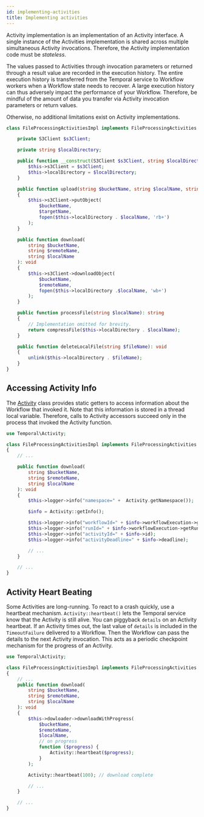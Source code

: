 ```yaml
---
id: implementing-activities
title: Implementing activities
---
```


Activity implementation is an implementation of an Activity interface. A single instance of the Activities implementation
is shared across multiple simultaneous Activity invocations. Therefore, the Activity implementation code must be *stateless*.

The values passed to Activities through invocation parameters or returned through a result value are recorded in the execution history.
The entire execution history is transferred from the Temporal service to Workflow workers when a Workflow state needs to recover.
A large execution history can thus adversely impact the performance of your Workflow. Therefore, be mindful of the amount
of data you transfer via Activity invocation parameters or return values.

Otherwise, no additional limitations exist on Activity implementations.

```php
class FileProcessingActivitiesImpl implements FileProcessingActivities {

    private S3Client $s3Client;

    private string $localDirectory;

    public function __construct(S3Client $s3Client, string $localDirectory) {
        $this->s3Client = $s3Client;
        $this->localDirectory = $localDirectory;
    }

    public function upload(string $bucketName, string $localName, string $targetName): void
    {
        $this->s3Client->putObject(
            $bucketName,
            $targetName,
            fopen($this->localDirectory . $localName, 'rb+')
        );
    }

    public function download(
        string $bucketName,
        string $remoteName,
        string $localName
    ): void
    {
        $this->s3Client->downloadObject(
            $bucketName,
            $remoteName,
            fopen($this->localDirectory .$localName, 'wb+')
        );
    }

    public function processFile(string $localName): string
    {
        // Implementation omitted for brevity.
        return compressFile($this->localDirectory . $localName);
    }

    public function deleteLocalFile(string $fileName): void
    {
        unlink($this->localDirectory . $fileName);
    }
}
```

## Accessing Activity Info

The [Activity](https://github.com/temporalio/sdk-php/blob/master/src/Activity.php) class provides static getters to access
information about the Workflow that invoked it. Note that this information is stored in a thread local variable. Therefore,
calls to Activity accessors succeed only in the process that invoked the Activity function.

```php
use Temporal\Activity;

class FileProcessingActivitiesImpl implements FileProcessingActivities
{
    // ...

    public function download(
        string $bucketName,
        string $remoteName,
        string $localName
    ): void
    {
        $this->logger->info("namespace=" +  Activity.getNamespace());

        $info = Activity::getInfo();

        $this->logger->info("workflowId=" + $info->workflowExecution->getID());
        $this->logger->info("runId=" + $info->workflowExecution->getRunID());
        $this->logger->info("activityId=" + $info->id);
        $this->logger->info("activityDeadline=" + $info->deadline);

        // ...
    }

    // ...
}
```

## Activity Heart Beating

Some Activities are long-running. To react to a crash quickly, use a heartbeat mechanism.
`Activity::heartbeat()` lets the Temporal service know that the Activity is still alive.
You can piggyback `details` on an Activity heartbeat. If an Activity times out, the last value of `details` is included
in the `TimeoutFailure` delivered to a Workflow. Then the Workflow can pass the details to the next Activity
invocation. This acts as a periodic checkpoint mechanism for the progress of an Activity.

```php
use Temporal\Activity;

class FileProcessingActivitiesImpl implements FileProcessingActivities
{
    // ...
    public function download(
        string $bucketName,
        string $remoteName,
        string $localName
    ): void
    {
        $this->dowloader->downloadWithProgress(
            $bucketName,  
            $remoteName,  
            $localName,
            // on progress
            function ($progress) {
                Activity::heartbeat($progress);
            }
        );

        Activity::heartbeat(100); // download complete

        // ...
    }

    // ...
}
```
